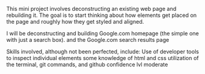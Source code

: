 This mini project involves deconstructing an existing web page and rebuilding it. The goal is to start thinking about how elements get placed on the page and roughly how they get styled and aligned.

I will be deconstructing and building Google.com homepage (the simple one with just a search box).
and the Google.com search results page

Skills involved, although not been perfected, include:
    Use of developer tools to inspect individual elements
    some knowledge of html and css
    utilization of the terminal, git commands, and github
    confidence lvl moderate